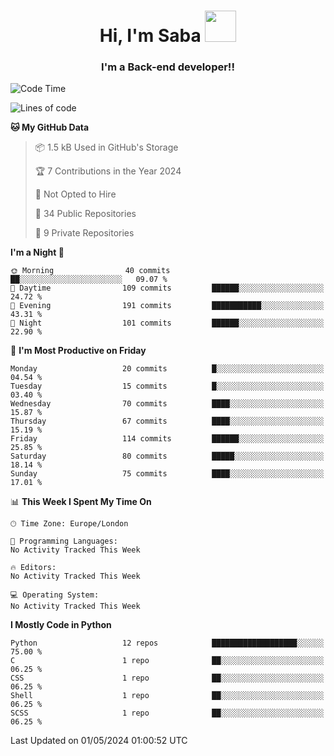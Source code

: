 <h1 align="center">Hi, I'm Saba <img src="https://media.giphy.com/media/EdB2g3VFDoKs57oe1w/giphy.gif" width="50"></h1>
<h3 align="center">I'm a Back-end developer!!</h3>

<!--START_SECTION:waka-->
![Code Time](http://img.shields.io/badge/Code%20Time-805%20hrs%207%20mins-blue)

![Lines of code](https://img.shields.io/badge/From%20Hello%20World%20I%27ve%20Written-72.0%20thousand%20lines%20of%20code-blue)

**🐱 My GitHub Data** 

> 📦 1.5 kB Used in GitHub's Storage 
 > 
> 🏆 7 Contributions in the Year 2024
 > 
> 🚫 Not Opted to Hire
 > 
> 📜 34 Public Repositories 
 > 
> 🔑 9 Private Repositories 
 > 
**I'm a Night 🦉** 

```text
🌞 Morning                40 commits          ██░░░░░░░░░░░░░░░░░░░░░░░   09.07 % 
🌆 Daytime                109 commits         ██████░░░░░░░░░░░░░░░░░░░   24.72 % 
🌃 Evening                191 commits         ███████████░░░░░░░░░░░░░░   43.31 % 
🌙 Night                  101 commits         ██████░░░░░░░░░░░░░░░░░░░   22.90 % 
```
📅 **I'm Most Productive on Friday** 

```text
Monday                   20 commits          █░░░░░░░░░░░░░░░░░░░░░░░░   04.54 % 
Tuesday                  15 commits          █░░░░░░░░░░░░░░░░░░░░░░░░   03.40 % 
Wednesday                70 commits          ████░░░░░░░░░░░░░░░░░░░░░   15.87 % 
Thursday                 67 commits          ████░░░░░░░░░░░░░░░░░░░░░   15.19 % 
Friday                   114 commits         ██████░░░░░░░░░░░░░░░░░░░   25.85 % 
Saturday                 80 commits          █████░░░░░░░░░░░░░░░░░░░░   18.14 % 
Sunday                   75 commits          ████░░░░░░░░░░░░░░░░░░░░░   17.01 % 
```


📊 **This Week I Spent My Time On** 

```text
🕑︎ Time Zone: Europe/London

💬 Programming Languages: 
No Activity Tracked This Week

🔥 Editors: 
No Activity Tracked This Week

💻 Operating System: 
No Activity Tracked This Week
```

**I Mostly Code in Python** 

```text
Python                   12 repos            ███████████████████░░░░░░   75.00 % 
C                        1 repo              ██░░░░░░░░░░░░░░░░░░░░░░░   06.25 % 
CSS                      1 repo              ██░░░░░░░░░░░░░░░░░░░░░░░   06.25 % 
Shell                    1 repo              ██░░░░░░░░░░░░░░░░░░░░░░░   06.25 % 
SCSS                     1 repo              ██░░░░░░░░░░░░░░░░░░░░░░░   06.25 % 
```




 Last Updated on 01/05/2024 01:00:52 UTC
<!--END_SECTION:waka-->
